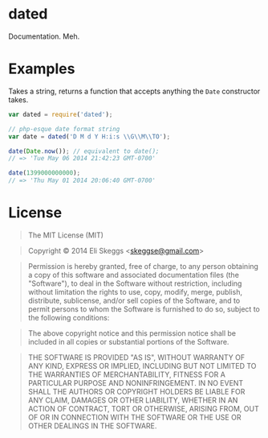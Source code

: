 dated
=====

Documentation. Meh.

Examples
========

Takes a string, returns a function that accepts anything the `Date` constructor takes.

```js
var dated = require('dated');

// php-esque date format string
var date = dated('D M d Y H:i:s \\G\\M\\TO');

date(Date.now()); // equivalent to date();
// => 'Tue May 06 2014 21:42:23 GMT-0700'

date(1399000000000);
// => 'Thu May 01 2014 20:06:40 GMT-0700'
```

License
=======

> The MIT License (MIT)

> Copyright &copy; 2014 Eli Skeggs &lt;skeggse@gmail.com&gt;

> Permission is hereby granted, free of charge, to any person obtaining a copy of this software and associated documentation files (the "Software"), to deal in the Software without restriction, including without limitation the rights to use, copy, modify, merge, publish, distribute, sublicense, and/or sell copies of the Software, and to permit persons to whom the Software is furnished to do so, subject to the following conditions:

> The above copyright notice and this permission notice shall be included in all copies or substantial portions of the Software.

> THE SOFTWARE IS PROVIDED "AS IS", WITHOUT WARRANTY OF ANY KIND, EXPRESS OR IMPLIED, INCLUDING BUT NOT LIMITED TO THE WARRANTIES OF MERCHANTABILITY, FITNESS FOR A PARTICULAR PURPOSE AND NONINFRINGEMENT. IN NO EVENT SHALL THE AUTHORS OR COPYRIGHT HOLDERS BE LIABLE FOR ANY CLAIM, DAMAGES OR OTHER LIABILITY, WHETHER IN AN ACTION OF CONTRACT, TORT OR OTHERWISE, ARISING FROM, OUT OF OR IN CONNECTION WITH THE SOFTWARE OR THE USE OR OTHER DEALINGS IN THE SOFTWARE.
